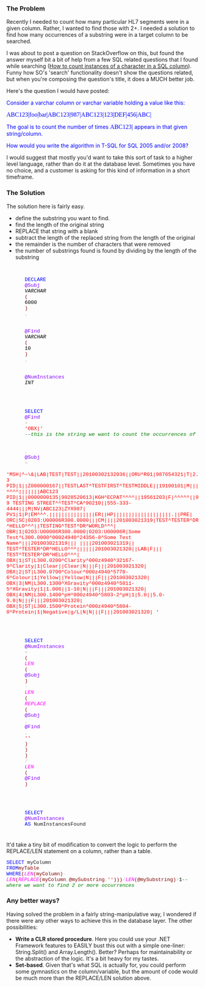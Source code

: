 <!--Title:"Count Instances of a Substring in a SQL Varchar Column", PublishedOn:"2010-03-05T15:30:46", Intro:"The Problem  Recently I needed to count how many particular HL7 segments were in a given column. Rat" -->

<span>
  <h3>The Problem</h3>
  <p>Recently I needed to count how many particular HL7 segments were in a given column. Rather, I wanted to find those with 2+. I needed a solution to find how many occurrences of a substring were in a target column to be searched.</p>
  <p>I was about to post a question on StackOverflow on this, but found the answer myself bit a bit of help from a few SQL related questions that I found while searching (<a title="http://stackoverflow.com/questions/1860457/how-to-count-instances-of-character-in-sql-column/1860478#1860478" href="http://How-to-count-instances-of-character-in-sql-column/1860478#1860478">How to count instances of a character in a SQL column</a>). Funny how SO's 'search' functionality doesn't show the questions related, but when you're composing the question's title, it does a MUCH better job. </p>
  <p>Here's the question I would have posted:</p>
  <p>
    <font color="#0000ff">Consider a varchar column or varchar variable holding a value like this:</font>
  </p>
  <p>
    <font color="#0000ff">
      <font size="3" face="Consolas">ABC123|foo|bar|ABC123|987|ABC123|123|DEF|456|ABC|</font>
    </font>
  </p>
  <p>
    <font color="#0000ff">          The goal is to count the number of times <font size="3" face="Consolas">ABC123|</font> appears in that given string/column.</font>
  </p>
  <p>
    <font color="#0000ff">          How would you write the algorithm in T-SQL for SQL 2005 and/or 2008?</font>
  </p>
  <p>I would suggest that mostly you'd want to take this sort of task to a higher level language, rather than do it at the database level. Sometimes you have no choice, and a customer is asking for this kind of information in a short timeframe.</p>
  <h3>The Solution</h3>
  <p>The solution here is fairly easy. </p>
  <ul>
    <li>define the substring you want to find. </li>
    <li>find the length of the original string </li>
    <li>REPLACE that string with a blank </li>
    <li>subtract the length of the replaced string from the length of the original </li>
    <li>the remainder is the number of characters that were removed </li>
    <li>the number of substrings found is found by dividing by the length of the substring </li>
  </ul>
  <code>
    <span style="font-family: courier new; font-size: 10pt">
      <span style="color: blue">DECLARE</span>
      <span style="color: #8000ff">@Subj</span>
      <span style="font-style: italic; color: black">VARCHAR</span>
      <span style="color: maroon">(</span>
      <span style="color: black">6000</span>
      <span style="color: maroon">)</span>
      <span style="color: silver">,</span>
      <br />
      <span style="color: #8000ff">@Find</span>
      <span style="font-style: italic; color: black">VARCHAR</span>
      <span style="color: maroon">(</span>
      <span style="color: black">10</span>
      <span style="color: maroon">)</span>
      <span style="color: silver">,</span>
      <br />
      <span style="color: #8000ff">@NumInstances</span>
      <span style="font-style: italic; color: black">INT</span>
      <br />
      <br />
      <span style="color: blue">SELECT</span>
      <span style="color: #8000ff">@Find</span>
      <span style="color: silver">=</span>
      <span style="color: red">'OBX|'</span>
      <span style="font-style: italic; color: green">--this is the string we want to count the occurrences of </span>
      <br />
      <span style="color: silver">,</span>
      <span style="color: #8000ff">@Subj</span>
      <span style="color: silver">=</span>
      <span style="color: red">'MSH|^~\&amp;|LAB|TEST|TEST||20100302132036||ORU^R01|987654321|T|2.3 PID|1||Z000000167||TESTLAST^TESTFIRST^TESTMIDDLE||19100101|M|||^^^^|||||||ABC123 PID|1||0000000135|9028520613|KGH^ECPAT^^^^||19561203|F|^^^^^||99 TESTING STREET^^TEST^CA^90210||555-333-4444|||M|NV|ABC123|ZYX987| PV1|1|P|EM^^^.|||||||||||||||ER||HP|||||||||||||||||||.||PRE| ORC|SC|0203:U00006R300.0000|||CM||||201003021319|TEST^TESTER^DR^HELLO^^^||TESTING^TEST^DR^WORLD^^^| OBR|1|0203:U00006R300.0000|0203:U00006R|Some Test^L300.0000^00024940^24356-8^Some Test Name^|||201003021319||| ||||201003021319|| TEST^TESTER^DR^HELLO^^^||||||201003021320||LAB|F||| TEST^TESTER^DR^HELLO^^^| OBX|1|ST|L300.0200^Clarity^000z4940^32167-9^Clarity|1|Clear||Clear|N|||F|||201003021320| OBX|2|ST|L300.0700^Colour^000z4940^5778-6^Colour|1|Yellow||Yellow|N|||F|||201003021320| OBX|3|NM|L300.1300^XGravity^000z4940^5811-5^XGravity|1|1.006||1-10|N|||F|||201003021320| OBX|4|NM|L300.1400^pH^000z4940^5803-2^pH|1|5.0||5.0-9.0|N|||F|||201003021320| OBX|5|ST|L300.1500^Protein^000z4940^5804-0^Protein|1|Negative|g/L|N|N|||F|||201003021320| '</span>
      <br />
      <br />
      <span style="color: blue">SELECT</span>
      <span style="color: #8000ff">@NumInstances</span>
      <span style="color: silver">=</span>
      <span style="color: maroon">(</span>
      <span style="font-style: italic; color: fuchsia">LEN</span>
      <span style="color: maroon">(</span>
      <span style="color: #8000ff">@Subj</span>
      <span style="color: maroon">)</span>
      <span style="color: silver">-</span>
      <span style="font-style: italic; color: fuchsia">LEN</span>
      <span style="color: maroon">(</span>
      <span style="font-style: italic; color: fuchsia">REPLACE</span>
      <span style="color: maroon">(</span>
      <span style="color: #8000ff">@Subj</span>
      <span style="color: silver">,</span>
      <span style="color: #8000ff">@Find</span>
      <span style="color: silver">,</span>
      <span style="color: red">''</span>
      <span style="color: maroon">)</span>
      <span style="color: maroon">)</span>
      <span style="color: maroon">)</span>
      <span style="color: silver">/</span>
      <span style="font-style: italic; color: fuchsia">LEN</span>
      <span style="color: maroon">(</span>
      <span style="color: #8000ff">@Find</span>
      <span style="color: maroon">)</span>
      <br />
      <br />
      <span style="color: blue">SELECT</span>
      <span style="color: #8000ff">@NumInstances</span>
      <span style="color: blue">AS</span> NumInstancesFound </span>
  </code>
  <h3></h3>
  <p>It'd take a tiny bit of modification to convert the logic to perform the REPLACE/LEN statement on a column, rather than a table.</p>
  <p>
    <font size="2" face="Courier New">
      <font color="#0000ff">SELECT</font>  myColumn       <br /><font color="#0000ff">FROM</font><font color="#800000">myTable</font><br /><font color="#0000ff">WHERE</font><font color="#800000">(</font><font color="#ff00ff"><i>LEN</i></font><font color="#800000">(</font><font color="#800000">myColumn</font><font color="#800000">)</font><font color="#c0c0c0">-</font><font color="#ff00ff"><i>LEN</i></font><font color="#800000">(</font><font color="#ff00ff"><i>REPLACE</i></font><font color="#800000">(</font><font color="#800000">myColumn</font><font color="#c0c0c0">,</font><font color="#800000">@mySubstring</font><font color="#c0c0c0">,</font><font color="#ff0000">''</font><font color="#800000">)</font><font color="#800000">)</font><font color="#800000">)</font><font color="#c0c0c0">/</font><font color="#ff00ff"><i>LEN</i></font><font color="#800000">(@</font><font color="#800000">mySubstring</font><font color="#800000">)</font><font color="#c0c0c0">&gt;</font><font color="#000000">1</font><font color="#008000"><i>--where we want to find 2 or more occurrences</i></font></font>
  </p>
  <h3>Any better ways?</h3>
  <p>Having solved the problem in a fairly string-manipulative way, I wondered if there were any other ways to achieve this in the database layer. The other possibilities:</p>
  <ul>
    <li>
      <strong>Write a CLR stored procedure</strong>. Here you could use your .NET Framework features to EASILY bust this out with a simple one-liner: String.Split() and Array.Length(). Better? Perhaps for maintainability or the abstraction of the logic. It's a bit heavy for my tastes. </li>
    <li>
      <strong>Set-based</strong>. Given that's what SQL is actually for, you could perform some gymnastics on the column/variable, but the amount of code would be much more than the REPLACE/LEN solution above. </li>
  </ul>
</span>